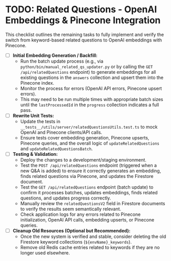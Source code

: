 # TODO: Related Questions - OpenAI Embeddings & Pinecone Integration

This checklist outlines the remaining tasks to fully implement and verify the switch from keyword-based related questions to OpenAI embeddings with Pinecone.

- [ ] **Initial Embedding Generation / Backfill:**
  - Run the batch update process (e.g., via `python/bin/manual_related_qs_updater.py` or by calling the `GET /api/relatedQuestions` endpoint) to generate embeddings for all existing questions in the `answers` collection and upsert them into the Pinecone index.
  - Monitor the process for errors (OpenAI API errors, Pinecone upsert errors).
  - This may need to be run multiple times with appropriate batch sizes until the `lastProcessedId` in the `progress` collection indicates a full pass.
- [ ] **Rewrite Unit Tests:**
  - Update the tests in `__tests__/utils/server/relatedQuestionsUtils.test.ts` to mock OpenAI and Pinecone clients/API calls.
  - Ensure tests cover embedding generation, Pinecone upserts, Pinecone queries, and the overall logic of `updateRelatedQuestions` and `updateRelatedQuestionsBatch`.
- [ ] **Testing & Validation:**
  - Deploy the changes to a development/staging environment.
  - Test the `POST /api/relatedQuestions` endpoint (triggered when a new Q&A is added) to ensure it correctly generates an embedding, finds related questions via Pinecone, and updates the Firestore document.
  - Test the `GET /api/relatedQuestions` endpoint (batch update) to confirm it processes batches, updates embeddings, finds related questions, and updates progress correctly.
  - Manually review the `relatedQuestionsV2` field in Firestore documents to verify the results seem semantically relevant.
  - Check application logs for any errors related to Pinecone initialization, OpenAI API calls, embedding upserts, or Pinecone queries.
- [ ] **Cleanup Old Resources (Optional but Recommended):**
  - Once the new system is verified and stable, consider deleting the old Firestore keyword collections (`${envName}_keywords`).
  - Remove old Redis cache entries related to keywords if they are no longer used elsewhere.
